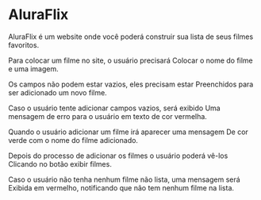 # AluraFlix

AluraFlix é um website onde você poderá construir
sua lista de seus filmes favoritos.

Para colocar um filme no site, o usuário precisará 
Colocar o nome do filme e uma imagem.

Os campos não podem estar vazios, eles precisam estar
Preenchidos para ser adicionado um novo filme.

Caso o usuário tente adicionar campos vazios, será exibido 
Uma mensagem de erro para o usuário em texto de cor vermelha.

Quando o usuário adicionar um filme irá aparecer uma mensagem 
De cor verde com o nome do filme adicionado.

Depois do processo de adicionar os filmes o usuário poderá vê-los 
Clicando no botão exibir filmes.

Caso o usuário não tenha nenhum filme não lista, uma mensagem será  
Exibida em vermelho, notificando que não tem nenhum filme na lista.
